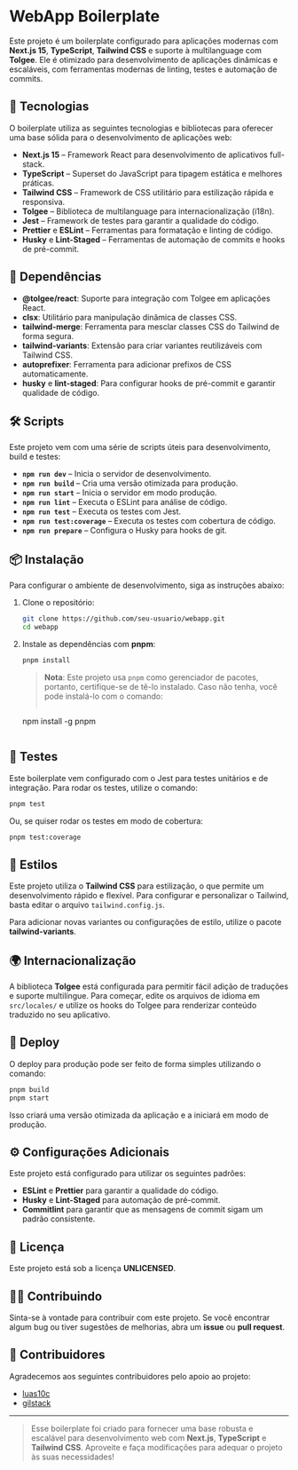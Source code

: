 
# WebApp Boilerplate

Este projeto é um boilerplate configurado para aplicações modernas com **Next.js 15**, **TypeScript**, **Tailwind CSS** e suporte à multilanguage com **Tolgee**. Ele é otimizado para desenvolvimento de aplicações dinâmicas e escaláveis, com ferramentas modernas de linting, testes e automação de commits.

## 🚀 Tecnologias

O boilerplate utiliza as seguintes tecnologias e bibliotecas para oferecer uma base sólida para o desenvolvimento de aplicações web:

- **Next.js 15** – Framework React para desenvolvimento de aplicativos full-stack.
- **TypeScript** – Superset do JavaScript para tipagem estática e melhores práticas.
- **Tailwind CSS** – Framework de CSS utilitário para estilização rápida e responsiva.
- **Tolgee** – Biblioteca de multilanguage para internacionalização (i18n).
- **Jest** – Framework de testes para garantir a qualidade do código.
- **Prettier** e **ESLint** – Ferramentas para formatação e linting de código.
- **Husky** e **Lint-Staged** – Ferramentas de automação de commits e hooks de pré-commit.

## 🔧 Dependências

- **@tolgee/react**: Suporte para integração com Tolgee em aplicações React.
- **clsx**: Utilitário para manipulação dinâmica de classes CSS.
- **tailwind-merge**: Ferramenta para mesclar classes CSS do Tailwind de forma segura.
- **tailwind-variants**: Extensão para criar variantes reutilizáveis com Tailwind CSS.
- **autoprefixer**: Ferramenta para adicionar prefixos de CSS automaticamente.
- **husky** e **lint-staged**: Para configurar hooks de pré-commit e garantir qualidade de código.

## 🛠️ Scripts

Este projeto vem com uma série de scripts úteis para desenvolvimento, build e testes:

- **`npm run dev`** – Inicia o servidor de desenvolvimento.
- **`npm run build`** – Cria uma versão otimizada para produção.
- **`npm run start`** – Inicia o servidor em modo produção.
- **`npm run lint`** – Executa o ESLint para análise de código.
- **`npm run test`** – Executa os testes com Jest.
- **`npm run test:coverage`** – Executa os testes com cobertura de código.
- **`npm run prepare`** – Configura o Husky para hooks de git.

## 📦 Instalação

Para configurar o ambiente de desenvolvimento, siga as instruções abaixo:

1. Clone o repositório:

   ```bash
   git clone https://github.com/seu-usuario/webapp.git
   cd webapp
   ```

2. Instale as dependências com **pnpm**:

   ```bash
   pnpm install
   ```

   > **Nota**: Este projeto usa `pnpm` como gerenciador de pacotes, portanto, certifique-se de tê-lo instalado. Caso não tenha, você pode instalá-lo com o comando:
   >
   > ```bash
   npm install -g pnpm
   ```

## 🧪 Testes

Este boilerplate vem configurado com o Jest para testes unitários e de integração. Para rodar os testes, utilize o comando:

```bash
pnpm test
```

Ou, se quiser rodar os testes em modo de cobertura:

```bash
pnpm test:coverage
```

## 🎨 Estilos

Este projeto utiliza o **Tailwind CSS** para estilização, o que permite um desenvolvimento rápido e flexível. Para configurar e personalizar o Tailwind, basta editar o arquivo `tailwind.config.js`.

Para adicionar novas variantes ou configurações de estilo, utilize o pacote **tailwind-variants**.

## 🌍 Internacionalização

A biblioteca **Tolgee** está configurada para permitir fácil adição de traduções e suporte multilíngue. Para começar, edite os arquivos de idioma em `src/locales/` e utilize os hooks do Tolgee para renderizar conteúdo traduzido no seu aplicativo.

## 🚀 Deploy

O deploy para produção pode ser feito de forma simples utilizando o comando:

```bash
pnpm build
pnpm start
```

Isso criará uma versão otimizada da aplicação e a iniciará em modo de produção.

## ⚙️ Configurações Adicionais

Este projeto está configurado para utilizar os seguintes padrões:

- **ESLint** e **Prettier** para garantir a qualidade do código.
- **Husky** e **Lint-Staged** para automação de pré-commit.
- **Commitlint** para garantir que as mensagens de commit sigam um padrão consistente.

## 📄 Licença

Este projeto está sob a licença **UNLICENSED**.

## 🧑‍💻 Contribuindo

Sinta-se à vontade para contribuir com este projeto. Se você encontrar algum bug ou tiver sugestões de melhorias, abra um **issue** ou **pull request**.

## 👥 Contribuidores

Agradecemos aos seguintes contribuidores pelo apoio ao projeto:

- [luas10c](https://github.com/luas10c)
- [gilstack](https://github.com/gilstack)

---

> Esse boilerplate foi criado para fornecer uma base robusta e escalável para desenvolvimento web com **Next.js**, **TypeScript** e **Tailwind CSS**. Aproveite e faça modificações para adequar o projeto às suas necessidades!
